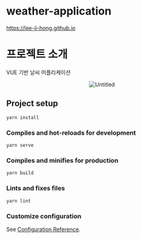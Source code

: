 # weather-application

https://lee-ji-hong.github.io

# 프로젝트 소개 
VUE 기반 날씨 어플리케이션

<div align="center">

  ![Untitled](https://user-images.githubusercontent.com/88364280/156915094-61454d54-6263-403d-a652-df509c2b7028.png)
  
</div>


## Project setup
```
yarn install
```

### Compiles and hot-reloads for development
```
yarn serve
```

### Compiles and minifies for production
```
yarn build
```

### Lints and fixes files
```
yarn lint
```

### Customize configuration
See [Configuration Reference](https://cli.vuejs.org/config/).
